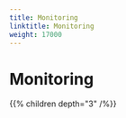 ```yaml
---
title: Monitoring
linktitle: Monitoring
weight: 17000
---
```


# Monitoring

{{% children depth="3" /%}}